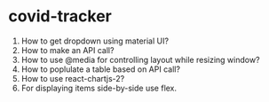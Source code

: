 # covid-tracker

1.  How to get dropdown using material UI?
2.  How to make an API call?
3.  How to use @media for controlling layout while resizing window?
4.  How to poplulate a table based on API call?
5.  How to use react-chartjs-2?
2.  For displaying items side-by-side use flex.